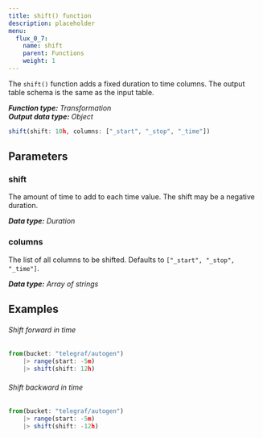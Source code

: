 ```yaml
---
title: shift() function
description: placeholder
menu:
  flux_0_7:
    name: shift
    parent: Functions
    weight: 1
---
```


The `shift()` function adds a fixed duration to time columns.
The output table schema is the same as the input table.

_**Function type:** Transformation_  
_**Output data type:** Object_

```js
shift(shift: 10h, columns: ["_start", "_stop", "_time"])
```

## Parameters

### shift
The amount of time to add to each time value. The shift may be a negative duration.

_**Data type:** Duration_

### columns
The list of all columns to be shifted. Defaults to `["_start", "_stop", "_time"]`.

_**Data type:** Array of strings_

## Examples

###### Shift forward in time
```js
from(bucket: "telegraf/autogen")
	|> range(start: -5m)
	|> shift(shift: 12h)
```

###### Shift backward in time
```js
from(bucket: "telegraf/autogen")
	|> range(start: -5m)
	|> shift(shift: -12h)
```
